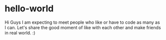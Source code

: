 # hello-world


Hi Guys
I am expecting to meet people who like or have to code as many as I can.
Let's share the good moment of like with each other and make friends in real world. :)

